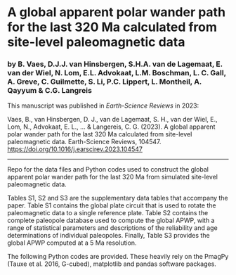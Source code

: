 # **A global apparent polar wander path for the last 320 Ma calculated from site-level paleomagnetic data**

### **by B. Vaes, D.J.J. van Hinsbergen, S.H.A. van de Lagemaat, E. van der Wiel, N. Lom, E.L. Advokaat, L.M. Boschman, L. C. Gall, A. Greve, C. Guilmette, S. Li, P.C. Lippert, L. Montheil, A. Qayyum & C.G. Langreis**

This manuscript was published in *Earth-Science Reviews* in 2023:

Vaes, B., van Hinsbergen, D. J., van de Lagemaat, S. H., van der Wiel, E., Lom, N., Advokaat, E. L., ... & Langereis, C. G. (2023). A global apparent polar wander path for the last 320 Ma calculated from site-level paleomagnetic data. Earth-Science Reviews, 104547. https://doi.org/10.1016/j.earscirev.2023.104547

-------
Repo for the data files and Python codes used to construct the global apparent polar wander path for the last 320 Ma from simulated site-level paleomagnetic data.

Tables S1, S2 and S3 are the supplementary data tables that accompany the paper. Table S1 contains the global plate circuit that is used to rotate the paleomagnetic data to a single reference plate. Table S2 contains the complete paleopole database used to compute the global APWP, with a range of statistical parameters and descriptions of the reliability and age determinations of individual paleopoles. Finally, Table S3 provides the global APWP computed at a 5 Ma resolution.

The following Python codes are provided. These heavily rely on the PmagPy (Tauxe et al. 2016, G-cubed), matplotlib and pandas software packages.


